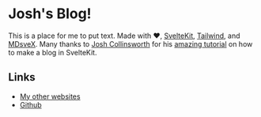 # Josh's Blog!

This is a place for me to put text. Made with ❤, [SvelteKit](https://kit.svelte.dev/), [Tailwind](https://tailwindcss.com/), and [MDsveX](https://mdsvex.com/). Many thanks to [Josh Collinsworth](https://joshcollinsworth.com/) for his [amazing tutorial](https://joshcollinsworth.com/blog/build-static-sveltekit-markdown-blog) on how to make a blog in SvelteKit.

## Links

- [My other websites](https://joshrl.dev)
- [Github](https://github.com/Joshua861/)
